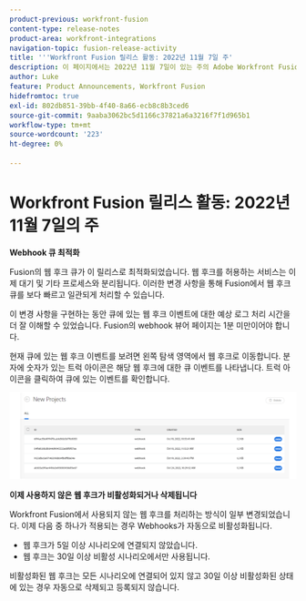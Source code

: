 ```yaml
---
product-previous: workfront-fusion
content-type: release-notes
product-area: workfront-integrations
navigation-topic: fusion-release-activity
title: '''Workfront Fusion 릴리스 활동: 2022년 11월 7일 주'
description: 이 페이지에서는 2022년 11월 7일이 있는 주의 Adobe Workfront Fusion에서 향상된 기능에 대해 설명합니다.
author: Luke
feature: Product Announcements, Workfront Fusion
hidefromtoc: true
exl-id: 802db851-39bb-4f40-8a66-ecb8c8b3ced6
source-git-commit: 9aaba3062bc5d1166c37821a6a3216f7f1d965b1
workflow-type: tm+mt
source-wordcount: '223'
ht-degree: 0%

---
```


# Workfront Fusion 릴리스 활동: 2022년 11월 7일의 주

**Webhook 큐 최적화**

Fusion의 웹 후크 큐가 이 릴리스로 최적화되었습니다. 웹 후크를 허용하는 서비스는 이제 대기 및 기타 프로세스와 분리됩니다. 이러한 변경 사항을 통해 Fusion에서 웹 후크 큐를 보다 빠르고 일관되게 처리할 수 있습니다.

이 변경 사항을 구현하는 동안 큐에 있는 웹 후크 이벤트에 대한 예상 로그 처리 시간을 더 잘 이해할 수 있었습니다. Fusion의 webhook 뷰어 페이지는 1분 미만이어야 합니다.

현재 큐에 있는 웹 후크 이벤트를 보려면 왼쪽 탐색 영역에서 웹 후크로 이동합니다. 분자에 숫자가 있는 트럭 아이콘은 해당 웹 후크에 대한 큐 이벤트를 나타냅니다. 트럭 아이콘을 클릭하여 큐에 있는 이벤트를 확인합니다.

![](assets/fusion-webhook-queue-1866x567.png)


**이제 사용하지 않은 웹 후크가 비활성화되거나 삭제됩니다**

Workfront Fusion에서 사용되지 않는 웹 후크를 처리하는 방식이 일부 변경되었습니다. 이제 다음 중 하나가 적용되는 경우 Webhooks가 자동으로 비활성화됩니다.

* 웹 후크가 5일 이상 시나리오에 연결되지 않았습니다.
* 웹 후크는 30일 이상 비활성 시나리오에서만 사용됩니다.

비활성화된 웹 후크는 모든 시나리오에 연결되어 있지 않고 30일 이상 비활성화된 상태에 있는 경우 자동으로 삭제되고 등록되지 않습니다.
